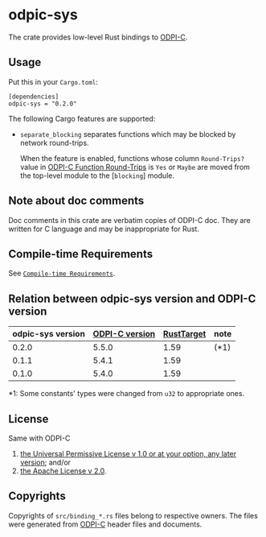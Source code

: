# odpic-sys

The crate provides low-level Rust bindings to [ODPI-C].

## Usage

Put this in your `Cargo.toml`:

```text
[dependencies]
odpic-sys = "0.2.0"
```

The following Cargo features are supported:

* `separate_blocking` separates functions which may be blocked by network round-trips.

  When the feature is enabled, functions whose column `Round-Trips?` value in
  [ODPI-C Function Round-Trips] is `Yes` or `Maybe` are moved from the top-level
  module to the [`blocking`] module.

## Note about doc comments

Doc comments in this crate are verbatim copies of ODPI-C doc.
They are written for C language and may be inappropriate for Rust.

## Compile-time Requirements

See [`Compile-time Requirements`](https://docs.rs/cc/latest/cc/#compile-time-requirements).

## Relation between odpic-sys version and ODPI-C version

| odpic-sys version | [ODPI-C version] | [RustTarget] | note |
|-------|-------|------|---|
| 0.2.0 | 5.5.0 | 1.59 | (*1) |
| 0.1.1 | 5.4.1 | 1.59 |   |
| 0.1.0 | 5.4.0 | 1.59 |   |

*1: Some constants' types were changed from `u32` to appropriate ones.

## License

Same with ODPI-C

1. [the Universal Permissive License v 1.0 or at your option, any later version](http://oss.oracle.com/licenses/upl); and/or
2. [the Apache License v 2.0](http://www.apache.org/licenses/LICENSE-2.0).

## Copyrights

Copyrights of `src/binding_*.rs` files belong to respective owners.
The files were generated from [ODPI-C] header files and documents.

[`dpi.h`]: https://github.com/oracle/odpi/blob/main/include/dpi.h
[ODPI-C]: https://oracle.github.io/odpi/
[ODPI-C Function Round-Trips]: https://odpi-c.readthedocs.io/en/latest/user_guide/round_trips.html
[ODPI-C version]: https://odpi-c.readthedocs.io/en/latest/releasenotes.html
[RustTarget]: https://docs.rs/bindgen/0.70.1/bindgen/enum.RustTarget.html
